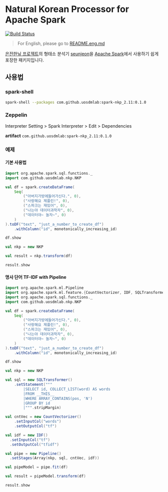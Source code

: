 # Natural Korean Processor for Apache Spark
[![Build Status](https://travis-ci.org/uosdmlab/spark-nkp.svg?branch=master)](https://travis-ci.org/uosdmlab/spark-nkp)
> For English, please go to [README.eng.md](README.eng.md)

[은전한닢 프로젝트](http://eunjeon.blogspot.kr/)의 형태소 분석기 [seunjeon](https://bitbucket.org/eunjeon/seunjeon)을 [Apache Spark](http://spark.apache.org/)에서 사용하기 쉽게 포장한 패키지입니다.

## 사용법

### spark-shell
```bash
spark-shell --packages com.github.uosdmlab:spark-nkp_2.11:0.1.0
```

### Zeppelin
Interpreter Setting > Spark Interpreter > Edit > Dependencies

**artifact** `com.github.uosdmlab:spark-nkp_2.11:0.1.0`

### 예제
#### 기본 사용법
```scala
import org.apache.spark.sql.functions._
import com.github.uosdmlab.nkp.NKP

val df = spark.createDataFrame(
	Seq(
		("아버지가방에들어가신다.", 0),
		("사랑해요 제플린!", 0),
		("스파크는 재밌어", 0),
		("나는야 데이터과학자", 0),
		("데이터야~ 놀자~", 0)
	)
).toDF("text", "just_a_number_to_create_df")
	.withColumn("id", monotonically_increasing_id)

df.show

val nkp = new NKP

val result = nkp.transform(df)

result.show
```

#### 명사 단어 TF-IDF with Pipeline

```scala
import org.apache.spark.ml.Pipeline
import org.apache.spark.ml.feature.{CountVectorizer, IDF, SQLTransformer}
import org.apache.spark.sql.functions._
import com.github.uosdmlab.nkp.NKP

val df = spark.createDataFrame(
	Seq(
		("아버지가방에들어가신다.", 0),
		("사랑해요 제플린!", 0),
		("스파크는 재밌어", 0),
		("나는야 데이터과학자", 0),
		("데이터야~ 놀자~", 0)
	)
).toDF("text", "just_a_number_to_create_df")
	.withColumn("id", monotonically_increasing_id)

df.show

val nkp = new NKP

val sql = new SQLTransformer()
	.setStatement("""
	    |SELECT id, COLLECT_LIST(word) AS words
	    |FROM __THIS__
	    |WHERE ARRAY_CONTAINS(pos, 'N')
	    |GROUP BY id
	    |""".stripMargin)

val cntVec = new CountVectorizer()
	.setInputCol("words")
	.setOutputCol("tf")

val idf = new IDF()
  .setInputCol("tf")
  .setOutputCol("tfidf")

val pipe = new Pipeline()
  .setStages(Array(nkp, sql, cntVec, idf))

val pipeModel = pipe.fit(df)

val result = pipeModel.transform(df)

result.show
```

